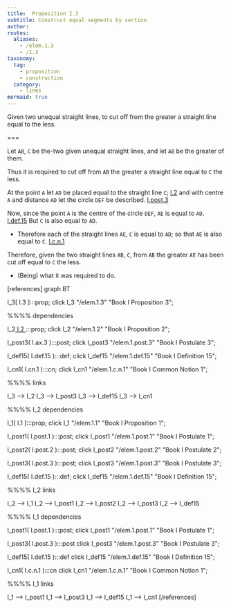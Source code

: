 ```yaml
---
title:  Proposition I.3
subtitle: Construct equal segments by section
author:
routes:
  aliases:
    - /elem.1.3
    - /I.3
taxonomy:
  tag:
    - proposition
    - construction
  category:
    - lines
mermaid: true
---
```


Given two unequal straight lines, to cut off from the greater a straight line equal to the less.


===

Let `AB`, `C` be the-two given unequal straight lines, and let `AB` be the greater of them.

Thus it is required to cut off from `AB` the greater a straight line equal to `C` the less.

At the point `A` let `AD` be placed equal to the straight line `C`; [I.2] and with centre `A` and distance `AD` let the circle `DEF` be described. [I.post.3] 

Now, since the point `A` is the centre of the circle `DEF`, `AE` is equal to `AD`. [I.def.15] But `C` is also equal to `AD`. 
- Therefore each of the straight lines `AE`, `C` is equal to `AD`; so that `AE` is also equal to `C`. [I.c.n.1]

Therefore, given the two straight lines `AB`, `C`, from `AB` the greater `AE` has been cut off equal to `C` the less.

- (Being) what it was required to do.


[I.def.15]: /elem.1.def.15 "Book I - Definition 15"
[I.2]: /elem.1.2 "Book I - Proposition 2"
[I.post.3]: /elem.1.post.3 "Book I - Postulate 3"
[I.c.n.1]: /elem.1.c.n.1 "Book I - Common Notion 1"


[references]
graph BT

I_3[ I.3 ]:::prop;
click I_3 "/elem.1.3" "Book I Proposition 3";

%%%% dependencies

I_2[ I.2 ]:::prop;
click I_2 "/elem.1.2" "Book I Proposition 2";

I_post3( I.ax.3 ):::post;
click I_post3 "/elem.1.post.3" "Book I Postulate 3";

I_def15( I.def.15 ):::def;
click I_def15 "/elem.1.def.15" "Book I Definition 15";

I_cn1( I.cn.1 ):::cn;
click I_cn1 "/elem.1.c.n.1" "Book I Common Notion 1";

%%%% links

I_3 --> I_2
I_3 --> I_post3
I_3 --> I_def15
I_3 --> I_cn1

%%%% I_2 dependencies

I_1[ I.1 ]:::prop; 
click I_1 "/elem.1.1" "Book I Proposition 1";

I_post1( I.post.1 ):::post;
click I_post1 "/elem.1.post.1" "Book I Postulate 1";

I_post2( I.post.2 ):::post;
click I_post2 "/elem.1.post.2" "Book I Postulate 2";

I_post3( I.post.3 ):::post;
click I_post3 "/elem.1.post.3" "Book I Postulate 3";

I_def15( I.def.15 ):::def;
click I_def15 "/elem.1.def.15" "Book I Definition 15";

%%%% I_2 links

I_2 --> I_1
I_2 --> I_post1
I_2 --> I_post2
I_2 --> I_post3
I_2 --> I_def15

%%%% I_1 dependencies

I_post1( I.post.1 ):::post;
click I_post1 "/elem.1.post.1" "Book I Postulate 1";

I_post3( I.post.3 ):::post
click I_post3 "/elem.1.post.3" "Book I Postulate 3";

I_def15( I.def.15 ):::def
click I_def15 "/elem.1.def.15" "Book I Definition 15";

I_cn1( I.c.n.1 ):::cn
click I_cn1 "/elem.1.c.n.1" "Book I Common Notion 1";

%%%% I_1 links

I_1 --> I_post1
I_1 --> I_post3
I_1 --> I_def15
I_1 --> I_cn1
[/references]
